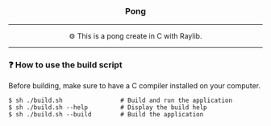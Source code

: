 <h3 align="center">Pong</h3>

---

<p align="center">⚙️ This is a pong create in C with Raylib.</p>

---

### ❓ How to use the build script

Before building, make sure to have a C compiler installed on your computer.

~~~shell
$ sh ./build.sh                # Build and run the application
$ sh ./build.sh --help         # Display the build help
$ sh ./build.sh --build        # Build the application
~~~

